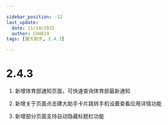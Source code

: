 ```yaml
---

sidebar_position: -12
last_update:
  date: 11/14/2022
  author: CH4019
tags: [建大助手, 2.4.3]

---
```


# 2.4.3

1. 新增体育部通知页面，可快速查询体育部最新通知

2. 新增关于页面点击建大助手卡片跳转手机设置查看应用详情功能

3. 新增部分页面支持自动隐藏标题栏功能
